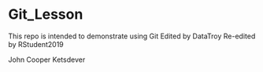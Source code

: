 # Git_Lesson
This repo is intended to demonstrate using Git
Edited by DataTroy
Re-edited by RStudent2019

John Cooper Ketsdever